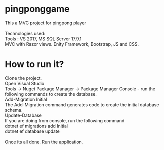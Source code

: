 
# pingponggame
This a MVC project for pingpong player <br>
<br>
Technologies used: <br>
  Tools : VS 2017, MS SQL Server 17.9.1
  <br>
  MVC with Razor views. Enity Framework, Bootstrap, JS and CSS.
  <br>
  
  # How to run it? 
   Clone the project. 
  <br>
  Open Visual Studio
  <br>
 Tools -> Nuget Package Manager -> Package Manager Console  - run the following commands to create the database.
  <br>
 Add-Migration Initial
 <br> 
 The Add-Migration command generates code to create the initial database schema.
  <br>
 Update-Database
 <br>
 If you are doing from console, run the following command
 <br>
 dotnet ef migrations add Initial
 <br>
dotnet ef database update
<br>
<br>
Once its all done. Run the application. 

